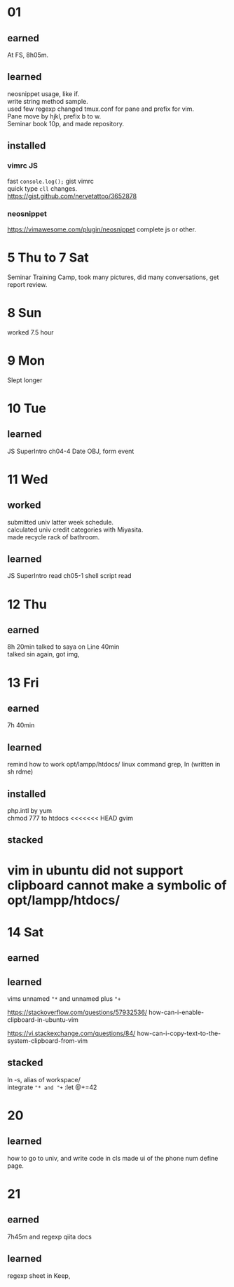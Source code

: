 # 01
## earned
At FS, 8h05m.  
## learned
neosnippet usage, like if.  
write string method sample.  
used few regexp 
changed tmux.conf for pane and prefix for vim.  
Pane move by hjkl, prefix b to w.  
Seminar book 10p, and made repository.  

## installed
### vimrc JS
fast `console.log();` gist vimrc  
quick type `cll` changes.  
https://gist.github.com/nervetattoo/3652878
### neosnippet
https://vimawesome.com/plugin/neosnippet
complete js or other.  

# 5 Thu to 7 Sat
Seminar Training Camp, took many pictures, 
did many conversations, get report review.  

# 8 Sun
worked 7.5 hour
# 9 Mon 
Slept longer
# 10 Tue
## learned
JS SuperIntro ch04-4
Date OBJ, form event

# 11 Wed
## worked
submitted univ latter week schedule.  
calculated univ credit categories with Miyasita.  
made recycle rack of bathroom.  
## learned
JS SuperIntro read ch05-1
shell script read

# 12 Thu
## earned
8h 20min
talked to saya on Line 40min  
talked sin again, got img, 

# 13 Fri
## earned
7h 40min
## learned
remind how to work opt/lampp/htdocs/
linux command grep, ln (written in sh rdme)
## installed
php.intl by yum  
chmod 777 to htdocs
<<<<<<< HEAD
gvim
## stacked
vim in ubuntu did not support clipboard
cannot make a symbolic of opt/lampp/htdocs/
=======

# 14 Sat
## earned
## learned
vims unnamed `"*` and unnamed plus `"+`

https://stackoverflow.com/questions/57932536/
how-can-i-enable-clipboard-in-ubuntu-vim

https://vi.stackexchange.com/questions/84/
how-can-i-copy-text-to-the-system-clipboard-from-vim

## stacked
ln -s, alias of workspace/  
integrate `"* and "+`
:let @+=42

# 20
## learned
how to go to univ, and write code in cls
made ui of the phone num define page.

# 21
## earned
7h45m and regexp qiita docs
## learned
regexp sheet in Keep,

